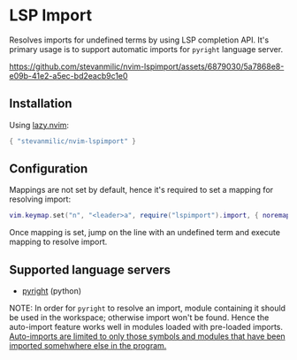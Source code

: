 # LSP Import

Resolves imports for undefined terms by using LSP completion API. It's primary
usage is to support automatic imports for `pyright` language server.

https://github.com/stevanmilic/nvim-lspimport/assets/6879030/5a7868e8-e09b-41e2-a5ec-bd2eacb9c1e0

## Installation

Using [lazy.nvim](https://github.com/folke/lazy.nvim):

```lua
{ "stevanmilic/nvim-lspimport" }
```

## Configuration

Mappings are not set by default, hence it's required to set a mapping for resolving import:

```lua
vim.keymap.set("n", "<leader>a", require("lspimport").import, { noremap = true })
```

Once mapping is set, jump on the line with an undefined term and execute
mapping to resolve import.

## Supported language servers

- [pyright](https://github.com/microsoft/pyright) (python)

NOTE: In order for `pyright` to resolve an import, module containing it should
be used in the workspace; otherwise import won't be found. Hence the
auto-import feature works well in modules loaded with pre-loaded imports.
[Auto-imports are limited to only those symbols and modules that have been
imported somehwhere else in the
program.](https://github.com/microsoft/pyright/issues/967#issuecomment-679417083)
